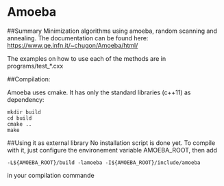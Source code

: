 # Amoeba
##Summary
Minimization algorithms using amoeba, random scanning and annealing.
The documentation can be found here: https://www.ge.infn.it/~chugon/Amoeba/html/

The examples on how to use each of the methods are in programs/test_*.cxx

##Compilation:

Amoeba uses cmake. It has only the standard libraries (c++11) as dependency:

    mkdir build
    cd build
    cmake ..
    make

##Using it as external library
No installation script is done yet. To compile with it, just configure the environement variable AMOEBA_ROOT, then add

    -L${AMOEBA_ROOT}/build -lamoeba -I${AMOEBA_ROOT}/include/amoeba

in your compilation commande
